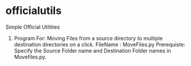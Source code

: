 # officialutils
Simple Official Utilities

1) Program For: Moving Files from a source directory to multiple destination directories on a click.
   FileName   : MoveFiles.py
   Prerequiste: Specify the Source Folder name and Destination Folder names in Movefiles.py.
   
   
